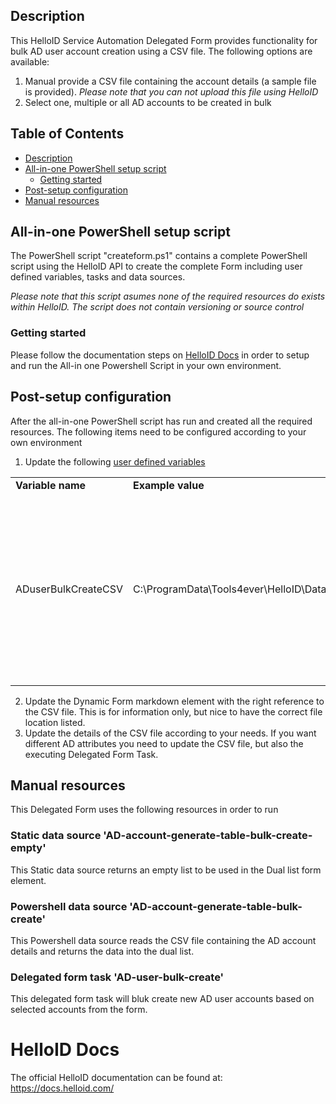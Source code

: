 <!-- Description -->
## Description
This HelloID Service Automation Delegated Form provides functionality for bulk AD user account creation using a CSV file. The following options are available:
 1. Manual provide a CSV file containing the account details (a sample file is provided). _Please note that you can not upload this file using HelloID_
 2. Select one, multiple or all AD accounts to be created in bulk

 
<!-- TABLE OF CONTENTS -->
## Table of Contents
* [Description](#description)
* [All-in-one PowerShell setup script](#all-in-one-powershell-setup-script)
  * [Getting started](#getting-started)
* [Post-setup configuration](#post-setup-configuration)
* [Manual resources](#manual-resources)


## All-in-one PowerShell setup script
The PowerShell script "createform.ps1" contains a complete PowerShell script using the HelloID API to create the complete Form including user defined variables, tasks and data sources.

 _Please note that this script asumes none of the required resources do exists within HelloID. The script does not contain versioning or source control_


### Getting started
Please follow the documentation steps on [HelloID Docs](https://docs.helloid.com/hc/en-us/articles/360017556559-Service-automation-GitHub-resources) in order to setup and run the All-in one Powershell Script in your own environment.

 
## Post-setup configuration
After the all-in-one PowerShell script has run and created all the required resources. The following items need to be configured according to your own environment
 1. Update the following [user defined variables](https://docs.helloid.com/hc/en-us/articles/360014169933-How-to-Create-and-Manage-User-Defined-Variables)
<table>
  <tr><td><strong>Variable name</strong></td><td><strong>Example value</strong></td><td><strong>Description</strong></td></tr>
  <tr><td>ADuserBulkCreateCSV</td><td>C:\ProgramData\Tools4ever\HelloID\Data\bulk_create_ad_account.csv</td><td>Path to CSV file containing the AD account details. This file needs to be accessible by your HelloID Agent (local file or shared folder) </td></tr>
</table>

 2. Update the Dynamic Form markdown element with the right reference to the CSV file. This is for information only, but nice to have the correct file location listed.
 3. Update the details of the CSV file according to your needs. If you want different AD attributes you need to update the CSV file, but also the executing Delegated Form Task.


## Manual resources
This Delegated Form uses the following resources in order to run

### Static data source 'AD-account-generate-table-bulk-create-empty'
This Static data source returns an empty list to be used in the Dual list form element.

### Powershell data source 'AD-account-generate-table-bulk-create'
This Powershell data source reads the CSV file containing the AD account details and returns the data into the dual list.  

### Delegated form task 'AD-user-bulk-create'
This delegated form task will bluk create new AD user accounts based on selected accounts from the form.

# HelloID Docs
The official HelloID documentation can be found at: https://docs.helloid.com/
